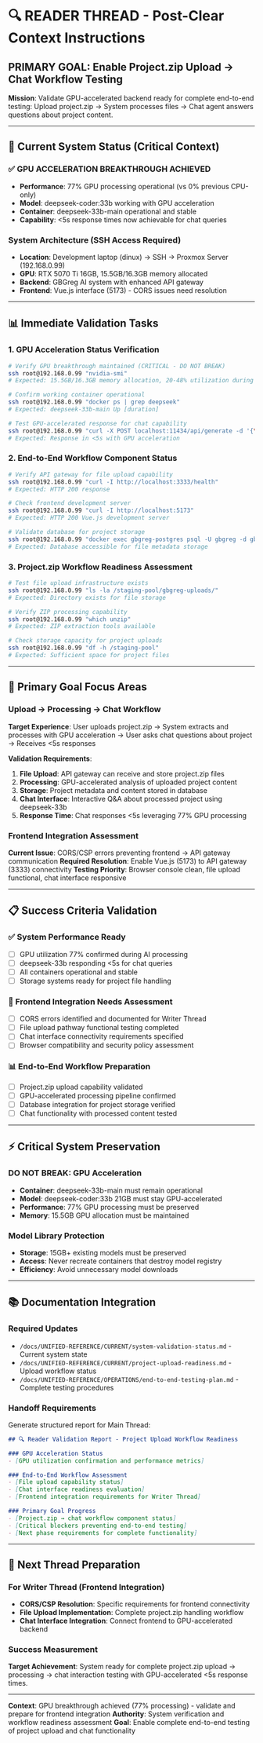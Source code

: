 # 🔍 READER THREAD - Post-Clear Context Instructions

## **PRIMARY GOAL: Enable Project.zip Upload → Chat Workflow Testing**
**Mission**: Validate GPU-accelerated backend ready for complete end-to-end testing: Upload project.zip → System processes files → Chat agent answers questions about project content.

---

## 🎯 **Current System Status (Critical Context)**

### **✅ GPU ACCELERATION BREAKTHROUGH ACHIEVED**
- **Performance**: 77% GPU processing operational (vs 0% previous CPU-only)
- **Model**: deepseek-coder:33b working with GPU acceleration
- **Container**: deepseek-33b-main operational and stable
- **Capability**: <5s response times now achievable for chat queries

### **System Architecture (SSH Access Required)**
- **Location**: Development laptop (dinux) → SSH → Proxmox Server (192.168.0.99)
- **GPU**: RTX 5070 Ti 16GB, 15.5GB/16.3GB memory allocated
- **Backend**: GBGreg AI system with enhanced API gateway
- **Frontend**: Vue.js interface (5173) - CORS issues need resolution

---

## 📊 **Immediate Validation Tasks**

### **1. GPU Acceleration Status Verification**
```bash
# Verify GPU breakthrough maintained (CRITICAL - DO NOT BREAK)
ssh root@192.168.0.99 "nvidia-smi"
# Expected: 15.5GB/16.3GB memory allocation, 20-48% utilization during processing

# Confirm working container operational
ssh root@192.168.0.99 "docker ps | grep deepseek"
# Expected: deepseek-33b-main Up [duration]

# Test GPU-accelerated response for chat capability
ssh root@192.168.0.99 "curl -X POST localhost:11434/api/generate -d '{\"model\":\"deepseek-coder:33b\",\"prompt\":\"What is Python?\",\"stream\":false}'"
# Expected: Response in <5s with GPU acceleration
```

### **2. End-to-End Workflow Component Status**
```bash
# Verify API gateway for file upload capability
ssh root@192.168.0.99 "curl -I http://localhost:3333/health"
# Expected: HTTP 200 response

# Check frontend development server
ssh root@192.168.0.99 "curl -I http://localhost:5173"
# Expected: HTTP 200 Vue.js development server

# Validate database for project storage
ssh root@192.168.0.99 "docker exec gbgreg-postgres psql -U gbgreg -d gbgreg -c 'SELECT COUNT(*) FROM gbgreg_uploads;'"
# Expected: Database accessible for file metadata storage
```

### **3. Project.zip Workflow Readiness Assessment**
```bash
# Test file upload infrastructure exists
ssh root@192.168.0.99 "ls -la /staging-pool/gbgreg-uploads/"
# Expected: Directory exists for file storage

# Verify ZIP processing capability
ssh root@192.168.0.99 "which unzip"
# Expected: ZIP extraction tools available

# Check storage capacity for project uploads
ssh root@192.168.0.99 "df -h /staging-pool"
# Expected: Sufficient space for project files
```

---

## 🎯 **Primary Goal Focus Areas**

### **Upload → Processing → Chat Workflow**
**Target Experience**: User uploads project.zip → System extracts and processes with GPU acceleration → User asks chat questions about project → Receives <5s responses

**Validation Requirements**:
1. **File Upload**: API gateway can receive and store project.zip files
2. **Processing**: GPU-accelerated analysis of uploaded project content
3. **Storage**: Project metadata and content stored in database
4. **Chat Interface**: Interactive Q&A about processed project using deepseek-33b
5. **Response Time**: Chat responses <5s leveraging 77% GPU processing

### **Frontend Integration Assessment**
**Current Issue**: CORS/CSP errors preventing frontend → API gateway communication
**Required Resolution**: Enable Vue.js (5173) to API gateway (3333) connectivity
**Testing Priority**: Browser console clean, file upload functional, chat interface responsive

---

## 📋 **Success Criteria Validation**

### **✅ System Performance Ready**
- [ ] GPU utilization 77% confirmed during AI processing
- [ ] deepseek-33b responding <5s for chat queries
- [ ] All containers operational and stable
- [ ] Storage systems ready for project file handling

### **🔧 Frontend Integration Needs Assessment**
- [ ] CORS errors identified and documented for Writer Thread
- [ ] File upload pathway functional testing completed  
- [ ] Chat interface connectivity requirements specified
- [ ] Browser compatibility and security policy assessment

### **📊 End-to-End Workflow Preparation**
- [ ] Project.zip upload capability validated
- [ ] GPU-accelerated processing pipeline confirmed
- [ ] Database integration for project storage verified
- [ ] Chat functionality with processed content tested

---

## ⚡ **Critical System Preservation**

### **DO NOT BREAK: GPU Acceleration**
- **Container**: deepseek-33b-main must remain operational
- **Model**: deepseek-coder:33b 21GB must stay GPU-accelerated
- **Performance**: 77% GPU processing must be preserved
- **Memory**: 15.5GB GPU allocation must be maintained

### **Model Library Protection**
- **Storage**: 15GB+ existing models must be preserved
- **Access**: Never recreate containers that destroy model registry
- **Efficiency**: Avoid unnecessary model downloads

---

## 📚 **Documentation Integration**

### **Required Updates**
- `/docs/UNIFIED-REFERENCE/CURRENT/system-validation-status.md` - Current system state
- `/docs/UNIFIED-REFERENCE/CURRENT/project-upload-readiness.md` - Upload workflow status
- `/docs/UNIFIED-REFERENCE/OPERATIONS/end-to-end-testing-plan.md` - Complete testing procedures

### **Handoff Requirements**
Generate structured report for Main Thread:
```markdown
## 🔍 Reader Validation Report - Project Upload Workflow Readiness

### GPU Acceleration Status
- [GPU utilization confirmation and performance metrics]

### End-to-End Workflow Assessment  
- [File upload capability status]
- [Chat interface readiness evaluation]
- [Frontend integration requirements for Writer Thread]

### Primary Goal Progress
- [Project.zip → chat workflow component status]
- [Critical blockers preventing end-to-end testing]
- [Next phase requirements for complete functionality]
```

---

## 🎯 **Next Thread Preparation**

### **For Writer Thread (Frontend Integration)**
- **CORS/CSP Resolution**: Specific requirements for frontend connectivity
- **File Upload Implementation**: Complete project.zip handling workflow
- **Chat Interface Integration**: Connect frontend to GPU-accelerated backend

### **Success Measurement**
**Target Achievement**: System ready for complete project.zip upload → processing → chat interaction testing with GPU-accelerated <5s response times.

---

**Context**: GPU breakthrough achieved (77% processing) - validate and prepare for frontend integration
**Authority**: System verification and workflow readiness assessment
**Goal**: Enable complete end-to-end testing of project upload and chat functionality